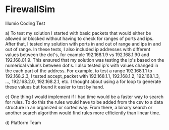# FirewallSim
Illumio Coding Test

a) To test my solution I started with basic packets that would either be allowed or blocked
without having to check for ranges of ports and ips. After that, I tested my solution with
ports in and out of range and ips in and out of range. In these tests, I also included ip addresses 
with different values between the dot's, for example 192.168.1.9 vs 192.168.1.90 and 192.168.01.9. This ensured that 
my solution was testing the ip's based on the numerical value's between dot's. I also tested ip's with values changed in the
each part of the address. For example, to test a range 192.168.1.1 to 192.168.2.3, I tested accept_packet with 192.168.1.1,
192.168.1.2, 192.168.1.3, ...,  192.168.2.0, 192.168.2.1, etc. I thought about using a for loop to generate these values but
found it easier to test by hand.

c) One thing I would implement if I had time would be a faster way to search for rules. To do this the rules would have to be
added from the csv to a data structure in an organized or sorted way. From there, a binary search or another search algorithm
would find rules more efficiently than linear time.


d) Platform Team
